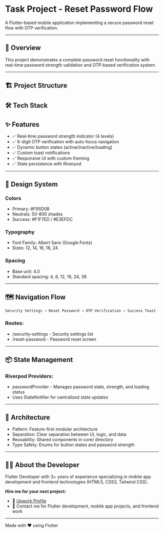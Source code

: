 # Task Project - Reset Password Flow

A Flutter-based mobile application implementing a secure password reset flow with OTP verification.

----

## 📱 Overview

This project demonstrates a complete password reset functionality with real-time password strength validation and OTP-based verification system.

----

## 🏗️ Project Structure


## 🛠️ Tech Stack


## ✨ Features

- ✅ Real-time password strength indicator (4 levels)
- ✅ 6-digit OTP verification with auto-focus navigation
- ✅ Dynamic button states (active/inactive/loading)
- ✅ Custom toast notifications
- ✅ Responsive UI with custom theming
- ✅ State persistence with Riverpod

----

## 🎨 Design System

### Colors

- Primary: #F95D0B
- Neutrals: 50-800 shades
- Success: #F1F7ED / #E3EFDC

### Typography

- Font Family: Albert Sans (Google Fonts)
- Sizes: 12, 14, 16, 18, 24

### Spacing

- Base unit: 4.0
- Standard spacing: 4, 8, 12, 16, 24, 36

----

## 🗺️ Navigation Flow

``` 
Security Settings → Reset Password → OTP Verification → Success Toast
```

### Routes:

- /security-settings - Security settings list
- /reset-password - Password reset screen

----

## 📦 State Management

### Riverpod Providers:

- passwordProvider - Manages password state, strength, and loading status
- Uses StateNotifier for centralized state updates

---- 

## 📐 Architecture

- Pattern: Feature-first modular architecture
- Separation: Clear separation between UI, logic, and data
- Reusability: Shared components in core/ directory
- Type Safety: Enums for button states and password strength

---- 

## 👨‍💻 About the Developer

Flutter Developer with 3+ years of experience specializing in mobile app development and frontend technologies (HTML5, CSS3, Tailwind CSS).

**Hire me for your next project:**
- 💼 [Upwork Profile](https://www.upwork.com/freelancers/~01bb489da512873d44)
- 📧 Contact me for Flutter development, mobile app projects, and frontend work

---- 

Made with ❤️ using Flutter

